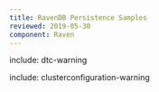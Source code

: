 ```yaml
---
title: RavenDB Persistence Samples
reviewed: 2019-05-30
component: Raven
---
```


include: dtc-warning

include: clusterconfiguration-warning
